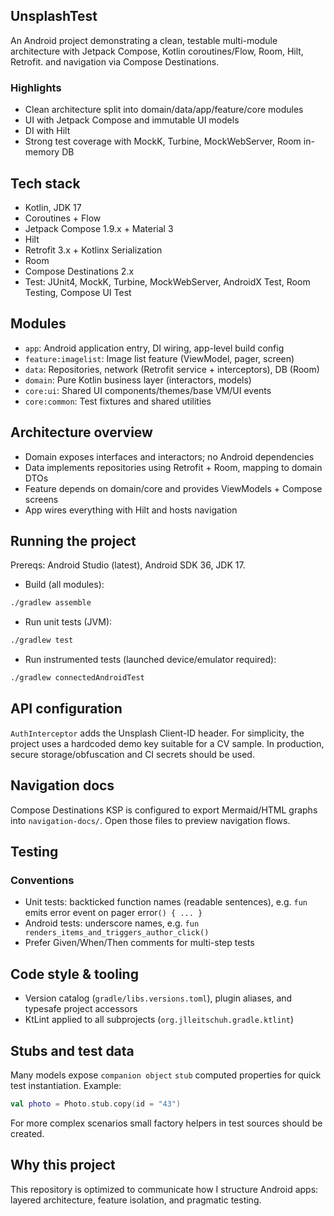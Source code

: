 ## UnsplashTest

An Android project demonstrating a clean, testable multi-module architecture with Jetpack Compose,
Kotlin coroutines/Flow, Room, Hilt, Retrofit. and navigation via Compose Destinations.

### Highlights

- Clean architecture split into domain/data/app/feature/core modules
- UI with Jetpack Compose and immutable UI models
- DI with Hilt
- Strong test coverage with MockK, Turbine, MockWebServer, Room in-memory DB

## Tech stack

- Kotlin, JDK 17
- Coroutines + Flow
- Jetpack Compose 1.9.x + Material 3
- Hilt
- Retrofit 3.x + Kotlinx Serialization
- Room
- Compose Destinations 2.x
- Test: JUnit4, MockK, Turbine, MockWebServer, AndroidX Test, Room Testing, Compose UI Test

## Modules

- `app`: Android application entry, DI wiring, app-level build config
- `feature:imagelist`: Image list feature (ViewModel, pager, screen)
- `data`: Repositories, network (Retrofit service + interceptors), DB (Room)
- `domain`: Pure Kotlin business layer (interactors, models)
- `core:ui`: Shared UI components/themes/base VM/UI events
- `core:common`: Test fixtures and shared utilities

## Architecture overview

- Domain exposes interfaces and interactors; no Android dependencies
- Data implements repositories using Retrofit + Room, mapping to domain DTOs
- Feature depends on domain/core and provides ViewModels + Compose screens
- App wires everything with Hilt and hosts navigation

## Running the project

Prereqs: Android Studio (latest), Android SDK 36, JDK 17.

- Build (all modules):

```bash
./gradlew assemble
```

- Run unit tests (JVM):

```bash
./gradlew test
```

- Run instrumented tests (launched device/emulator required):

```bash
./gradlew connectedAndroidTest
```

## API configuration

`AuthInterceptor` adds the Unsplash Client-ID header. For simplicity, the project uses a hardcoded
demo key suitable for a CV sample. In production, secure storage/obfuscation and CI secrets should
be used.

## Navigation docs

Compose Destinations KSP is configured to export Mermaid/HTML graphs into `navigation-docs/`. Open
those files to preview navigation flows.

## Testing

### Conventions

- Unit tests: backticked function names (readable sentences), e.g. `fun `emits error event on pager
  error`() { ... }`
- Android tests: underscore names, e.g. `fun renders_items_and_triggers_author_click()`
- Prefer Given/When/Then comments for multi-step tests

## Code style & tooling

- Version catalog (`gradle/libs.versions.toml`), plugin aliases, and typesafe project accessors
- KtLint applied to all subprojects (`org.jlleitschuh.gradle.ktlint`)

## Stubs and test data

Many models expose `companion object` `stub` computed properties for quick test instantiation.
Example:

```kotlin
val photo = Photo.stub.copy(id = "43")
```

For more complex scenarios small factory helpers in test sources should be created.

## Why this project

This repository is optimized to communicate how I structure Android apps: layered architecture,
feature isolation, and pragmatic testing.


